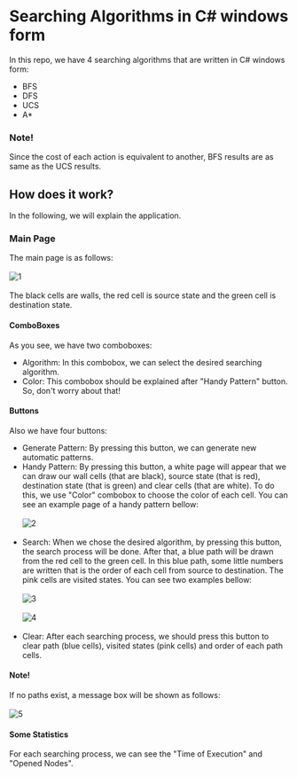 # Searching Algorithms in C# windows form

In this repo, we have 4 searching algorithms that are written in C# windows form:
* BFS
* DFS
* UCS
* A*

### Note!
Since the cost of each action is equivalent to another, BFS results are as same as the UCS results.

## How does it work?
In the following, we will explain the application.  

### Main Page
The main page is as follows:<br/><br/>
![1](https://user-images.githubusercontent.com/30634010/133369441-399c770a-9955-4250-be9d-e5c16d8f056d.png "Main Page")<br/><br/>
The black cells are walls, the red cell is source state and the green cell is destination state.

#### ComboBoxes
As you see, we have two comboboxes:
* Algorithm: In this combobox, we can select the desired searching algorithm.
* Color: This combobox should be explained after "Handy Pattern" button. So, don't worry about that!

#### Buttons
Also we have four buttons:
* Generate Pattern: By pressing this button, we can generate new automatic patterns.
* Handy Pattern: By pressing this button, a white page will appear that we can draw our wall cells (that are black), source state (that is red), destination state (that is green) and clear cells (that are white). To do this, we use "Color" combobox to choose the color of each cell. You can see an example page of a handy pattern bellow:<br/><br/>
![2](https://user-images.githubusercontent.com/30634010/133373994-f9c8f9ef-86aa-4a1a-a67c-87b7c5c3fe72.png "Handy Pattern")<br/><br/>
* Search: When we chose the desired algorithm, by pressing this button, the search process will be done. After that, a blue path will be drawn from the red cell to the green cell. In this blue path, some little numbers are written that is the order of each cell from source to destination. The pink cells are visited states. You can see two examples bellow:<br/><br/>
![3](https://user-images.githubusercontent.com/30634010/133375275-a85baea7-66af-421c-bbcb-de2ddf8b89e3.png)<br/><br/>
![4](https://user-images.githubusercontent.com/30634010/133375281-b37ca472-40f5-4971-997f-7d16f617f004.png)<br/><br/>
* Clear: After each searching process, we should press this button to clear path (blue cells), visited states (pink cells) and order of each path cells.

#### Note!
If no paths exist, a message box will be shown as follows:<br/><br/>
![5](https://user-images.githubusercontent.com/30634010/133375492-7c6555ed-b387-4f64-a00f-f46bda44e4dc.png)

#### Some Statistics
For each searching process, we can see the "Time of Execution" and "Opened Nodes".
